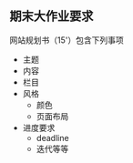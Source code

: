 ## 期末大作业要求

网站规划书（15'）包含下列事项
- 主题
- 内容
- 栏目
- 风格
    - 颜色
    - 页面布局
- 进度要求
    - deadline
    - 迭代等等
